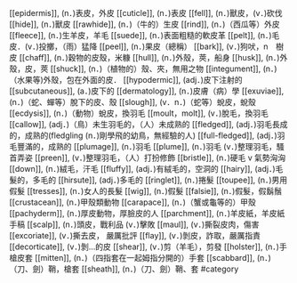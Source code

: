 [[epidermis]], (n．)表皮，外皮 
[[cuticle]], (n．)表皮 
[[fell]], (n．)獸皮，(v．)砍伐 
[[hide]], (n．)獸皮 
[[rawhide]], (n．)（牛的）生皮 
[[rind]], (n．)（西瓜等）外皮 
[[fleece]], (n．)生羊皮，羊毛 
[[suede]], (n．)表面粗糙的軟皮革 
[[pelt]], (n．)毛皮．(v．)投擲，（雨）猛降 
[[peel]], (n．)果皮（總稱） 
[[bark]], (v．)狗吠，n　樹皮 
[[chaff]], (n．)穀物的皮殼，米糠 
[[hull]], (n．)外殼，莢，船身 
[[husk]], (n．)外殼，皮，莢 
[[shuck]], (n．)（植物的）殼、夾，無用之物 
[[integument]], (n．)（水果等)外殼，包在外面的皮． 
[[hypodermic]], (adj．)皮下注射的 
[[subcutaneous]], (a．)皮下的 
[[dermatology]], (n．)皮膚（病）學 
[[exuviae]], (n．)（蛇、蟬等）脫下的皮、殼 
[[slough]], (v．n．)（蛇等）蛻皮，蛻殼 
[[ecdysis]], (n．)（動物）蛻皮，換羽毛 
[[moult，molt]], (v．)脫毛，換羽毛 
[[callow]], (adj．)（鳥）未生羽毛的，（人）未成熟的 
[[fledged]], (adj．)羽毛長成的，成熟的(fledgling (n．)剛學飛的幼鳥，無經驗的人) 
[[full-fledged]], (adj．)羽毛豐滿的，成熟的 
[[plumage]], (n．)羽毛 
[[plume]], (n．)羽毛 (v．)整理羽毛，騷首弄姿 
[[preen]], (v．)整理羽毛，（人）打扮修飾 
[[bristle]], (n．)硬毛 v 氣勢洶洶 
[[down]], (n．)絨毛，汗毛 
[[fluffy]], (adj．)有絨毛的，空洞的 
[[hairy]], (adj．)毛髮的，多毛的 
[[hirsute]], (adj．)多毛的 
[[ringlet]], (n．)捲髮 
[[toupee]], (n．)男用假髮 
[[tresses]], (n．)女人的長髮 
[[wig]], (n．)假髮 
[[falsie]], (n．)假髮，假鬍鬚 
[[crustacean]], (n．)甲殼類動物 
[[carapace]], (n．)（蟹或龜等的）甲殼 
[[pachyderm]], (n．)厚皮動物，厚臉皮的人 
[[parchment]], (n．)羊皮紙，羊皮紙手稿 
[[scalp]], (n．)頭皮，戰利品 (v．)擊敗 
[[maul]], (v．)撕裂皮肉，傷害 
[[excoriate]], (v．)撕去皮， 嚴厲批評 
[[flay]], (v．)剝皮，詐取，嚴厲指責 
[[decorticate]], (v．)剝…的皮 
[[shear]], (v．)剪（羊毛），剪發 
[[holster]], (n．)手槍皮套 
[[mitten]], (n．)（四指套在一起姆指分開的）手套 
[[scabbard]], (n．)（刀、劍）鞘，槍套 
[[sheath]], (n．)（刀、劍）鞘、套 
#category
